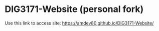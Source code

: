 # DIG3171-Website (personal fork)
Use this link to access site: https://amdev80.github.io/DIG3171-Website/
